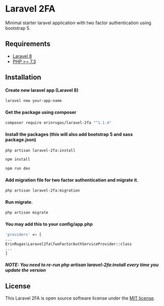 # Laravel 2FA

Minimal starter laravel application with two factor authentication using bootstrap 5.

## Requirements
* [Laravel 8](https://github.com/laravel/framework)
* [PHP >= 7.3](https://www.php.net/)

## Installation

#### Create new laravel app (Laravel 8)

```bash
laravel new your-app-name
```

#### Get the package using composer

```bash
composer require erinrugas/laravel-2fa "^1.1.4"
```

#### Install the packages (this will also add bootstrap 5 and sass package.json)

```bash
php artisan laravel-2fa:install

npm install

npm run dev
```

#### Add migration file for two factor authentication and migrate it.

```bash
php artisan laravel-2fa:migration
```

#### Run migrate.

```bash
php artisan migrate
```

#### You may add this to your config/app.php

```bash
'providers' => [
...
ErinRugas\Laravel2fa\TwoFactorAuthServiceProvider::class
...
]

```
#### *NOTE: You need to re-run php artisan laravel-2fa:install every time you update the version*

## License

This Laravel 2FA is open source software license under the [MIT license](https://opensource.org/licenses/MIT).
